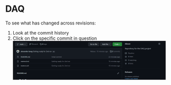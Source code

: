 # DAQ
To see what has changed across revisions:  
1. Look at the commit history
2. Click on the specific commit in question
![Visual instructions](https://github.com/NU-Formula-Racing/DAQ/blob/main/misc/guide.gif)